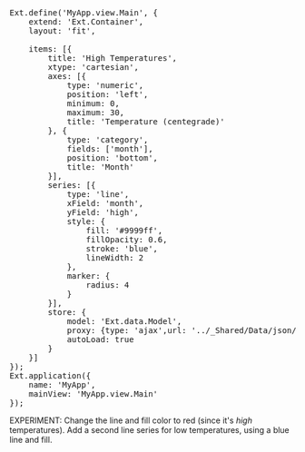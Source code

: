 <pre class="runnable run">
Ext.define('MyApp.view.Main', {
    extend: 'Ext.Container',
    layout: 'fit',
    
    items: [{
        title: 'High Temperatures',
        xtype: 'cartesian',
        axes: [{
            type: 'numeric',
            position: 'left',
            minimum: 0,
            maximum: 30,
            title: 'Temperature (centegrade)'
        }, {
            type: 'category',
            fields: ['month'],
            position: 'bottom',
            title: 'Month'
        }],
        series: [{
            type: 'line',
            xField: 'month',
            yField: 'high',
            style: {
                fill: '#9999ff',
                fillOpacity: 0.6,
                stroke: 'blue',
                lineWidth: 2
            },
            marker: {
                radius: 4
            }
        }],
        store: {
            model: 'Ext.data.Model',
            proxy: {type: 'ajax',url: '../_Shared/Data/json/charts/parisTemperatureByMonth.json'},
            autoLoad: true
        }
    }]
});
Ext.application({
    name: 'MyApp',
    mainView: 'MyApp.view.Main'
});
</pre>

EXPERIMENT: Change the line and fill color to red (since it's *high* temperatures). Add a second line
series for low temperatures, using a blue line and fill.